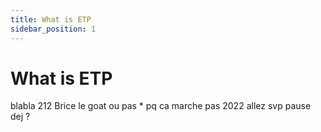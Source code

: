 ```yaml
---
title: What is ETP
sidebar_position: 1
---
```


# What is ETP
blabla 212
Brice le goat ou pas *
pq ca marche pas 2022
allez svp
pause dej ?
